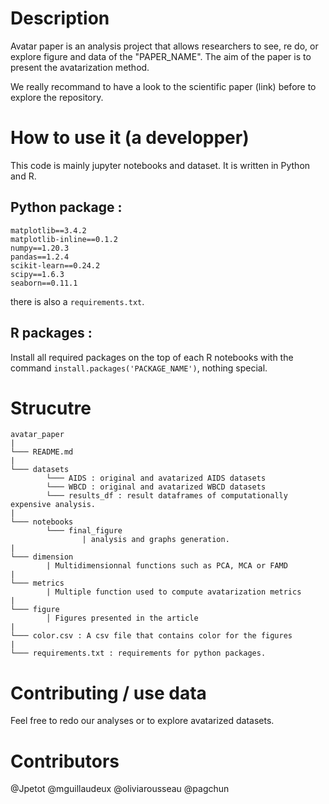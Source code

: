 # Description 

Avatar paper is an analysis project that allows researchers to see, re do, or explore figure and data of the "PAPER_NAME".
The aim of the paper is to present the avatarization method.


We really recommand to have a look to the scientific paper (link) before to explore the repository.

# How to use it (a developper)

This code is mainly jupyter notebooks and dataset.
It is written in Python and R. 

## Python package : 
```
matplotlib==3.4.2
matplotlib-inline==0.1.2
numpy==1.20.3
pandas==1.2.4
scikit-learn==0.24.2
scipy==1.6.3
seaborn==0.11.1
```
there is also a `requirements.txt`.

## R packages :   
Install all required packages on the top of each R notebooks with the command `install.packages('PACKAGE_NAME')`, nothing special.

# Strucutre  

```
avatar_paper
|
└─── README.md
|
└─── datasets
        └─── AIDS : original and avatarized AIDS datasets
        └─── WBCD : original and avatarized WBCD datasets 
        └─── results_df : result dataframes of computationally expensive analysis.
|
└─── notebooks 
        └─── final_figure  
                | analysis and graphs generation.               
|
└─── dimension
        | Multidimensionnal functions such as PCA, MCA or FAMD
|
└─── metrics
        | Multiple function used to compute avatarization metrics 
|
└─── figure
        │ Figures presented in the article
|
└─── color.csv : A csv file that contains color for the figures
|
└─── requirements.txt : requirements for python packages.
```


# Contributing / use data 

Feel free to redo our analyses or to explore avatarized datasets.

# Contributors 

@Jpetot
@mguillaudeux
@oliviarousseau
@pagchun
